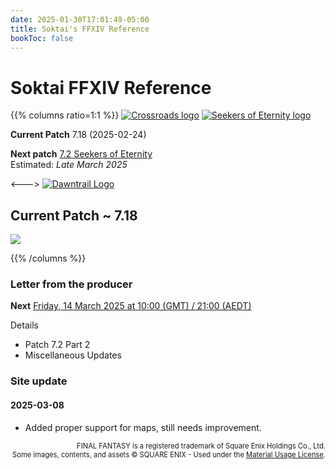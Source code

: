 ```yaml
---
date: 2025-01-30T17:01:49-05:00
title: Soktai's FFXIV Reference
bookToc: false
---
```


# Soktai FFXIV Reference

{{% columns ratio=1:1 %}}
[![Crossroads logo](https://lds-img.finalfantasyxiv.com/promo/h/0/_9pS37ahc1lqA9Sf-s4KMpl7KM.png)](https://eu.finalfantasyxiv.com/dawntrail/patch_7_1)
[![Seekers of Eternity logo](https://lds-img.finalfantasyxiv.com/promo/h/1/GHzwPhGgDKfhkIgs9BemTNta-w.png)](https://na.finalfantasyxiv.com/dawntrail/patch_7_2/)

**Current Patch** 7.18 (2025-02-24)

**Next patch** [7.2 Seekers of Eternity](https://na.finalfantasyxiv.com/dawntrail/patch_7_2/) \
Estimated: _Late March 2025_

<--->
[![Dawntrail Logo](https://lds-img.finalfantasyxiv.com/promo/h/p/vZ9Sq3CXXrB-PdQbFMV7KGVh48.png)](https://na.finalfantasyxiv.com/dawntrail)
## Current Patch ~ 7.18
[![](https://img.finalfantasyxiv.com/t/250f1d4df14979237c58f5a34f877efc7ef17eed.png?1740451701)](https://eu.finalfantasyxiv.com/lodestone/topics/detail/250f1d4df14979237c58f5a34f877efc7ef17eed)

{{% /columns %}}

### Letter from the producer
**Next** [Friday, 14 March 2025 at 10:00 (GMT) / 21:00 (AEDT)](https://eu.finalfantasyxiv.com/lodestone/topics/detail/8344f09b9127c2ae3b0af3485d970b56b8d801d9)

Details
* Patch 7.2 Part 2
* Miscellaneous Updates


### Site update

#### 2025-03-08
* Added proper support for maps, still needs improvement.

<div style="font-size:0.8em; text-align:right;">
FINAL FANTASY is a registered trademark of Square Enix Holdings Co., Ltd.<br>
Some images, contents, and assets © SQUARE ENIX - Used under the <a href="https://support.na.square-enix.com/rule.php?id=5382&tag=authc">Material Usage License</a>.</div>
